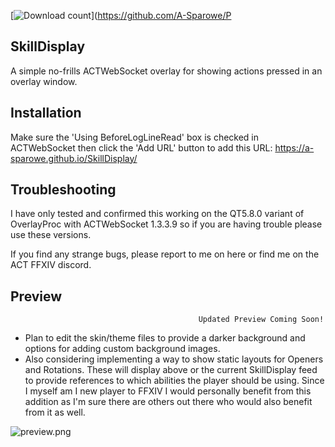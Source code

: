 [![Download count](https://img.shields.io/endpoint?url=https%3A%2F%2Fvz32sgcoal.execute-api.us-east-1.amazonaws.com%2FPluginName)](https://github.com/A-Sparowe/P

## SkillDisplay
A simple no-frills ACTWebSocket overlay for showing actions pressed in an overlay window.

## Installation
Make sure the 'Using BeforeLogLineRead' box is checked in ACTWebSocket then click the 'Add URL' button to add this URL:
https://a-sparowe.github.io/SkillDisplay/

## Troubleshooting
I have only tested and confirmed this working on the QT5.8.0 variant of OverlayProc with ACTWebSocket 1.3.3.9 so if you are having trouble please use these versions.

If you find any strange bugs, please report to me on here or find me on the ACT FFXIV discord.

## Preview
                                              Updated Preview Coming Soon!
    
   * Plan to edit the skin/theme files to provide a darker background and options for adding custom background images.
   * Also considering implementing a way to show static layouts for Openers and Rotations. These will display above or
     the current SkillDisplay feed to provide references to which abilities the player should be using. 
     Since I myself am I new player to FFXIV I would personally benefit from this addition as I'm sure there are others
     out there who would also benefit from it as well.
     
   ![preview.png](./images/preview.png)
